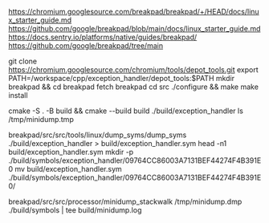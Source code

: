 https://chromium.googlesource.com/breakpad/breakpad/+/HEAD/docs/linux_starter_guide.md
https://github.com/google/breakpad/blob/main/docs/linux_starter_guide.md
https://docs.sentry.io/platforms/native/guides/breakpad/
https://github.com/google/breakpad/tree/main

git clone https://chromium.googlesource.com/chromium/tools/depot_tools.git
export PATH=/workspace/cpp/exception_handler/depot_tools:$PATH
mkdir breakpad && cd breakpad
fetch breakpad
cd src
./configure && make
make install

cmake -S . -B build  && cmake --build build
./build/exception_handler
ls /tmp/minidump.tmp

breakpad/src/src/tools/linux/dump_syms/dump_syms ./build/exception_handler > build/exception_handler.sym
head -n1 build/exception_handler.sym
mkdir -p ./build/symbols/exception_handler/09764CC86003A7131BEF44274F4B391E0
mv build/exception_handler.sym ./build/symbols/exception_handler/09764CC86003A7131BEF44274F4B391E0/

breakpad/src/src/processor/minidump_stackwalk /tmp/minidump.dmp ./build/symbols | tee build/minidump.log
